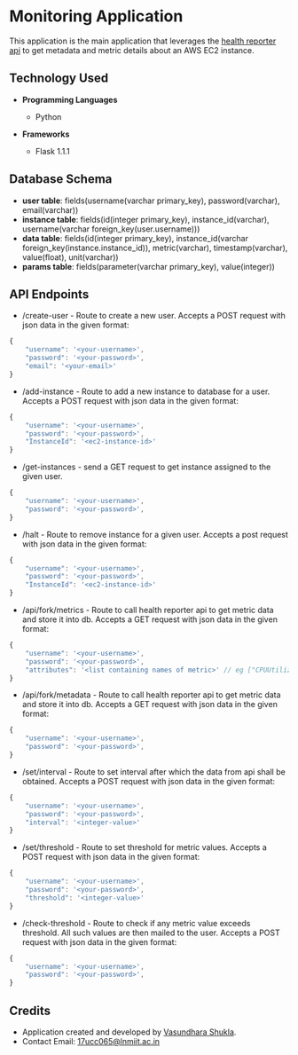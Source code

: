 # Monitoring Application

This application is the main application that leverages the [health reporter api](https://github.com/vasundharashukla/health-reporter) to get metadata
and metric details about an AWS EC2 instance.

## Technology Used
- **Programming Languages**
	- Python
	
- **Frameworks**
	- Flask 1.1.1

## Database Schema

- **user table**: fields(username(varchar primary_key), password(varchar), email(varchar))
- **instance table**: fields(id(integer primary_key), instance_id(varchar), username(varchar foreign_key(user.username)))
- **data table**: fields(id(integer primary_key), instance_id(varchar foreign_key(instance.instance_id)), 
                            metric(varchar), timestamp(varchar), value(float), unit(varchar))
- **params table**: fields(parameter(varchar primary_key), value(integer))

## API Endpoints

- /create-user - Route to create a new user. Accepts a POST request with json data in the given format:
```javascript
{
    "username": '<your-username>',
    "password": '<your-password>',
    "email": '<your-email>'
}
```
- /add-instance - Route to add a new instance to database for a user. Accepts a POST request with json data in the given format:
```javascript
{
    "username": '<your-username>',
    "password": '<your-password>',
    "InstanceId": '<ec2-instance-id>'
}
```

- /get-instances - send a GET request to get instance assigned to the given user. 
```javascript
{
    "username": '<your-username>',
    "password": '<your-password>',
}
```

- /halt - Route to remove instance for a given user. Accepts a post request with json data in the given format:
```javascript
{
    "username": '<your-username>',
    "password": '<your-password>',
    "InstanceId": '<ec2-instance-id>'
}
```

- /api/fork/metrics - Route to call health reporter api to get metric data and store it into db. Accepts a GET request with json data in the given format:
```javascript
{
    "username": '<your-username>',
    "password": '<your-password>',
    "attributes": '<list containing names of metric>' // eg ["CPUUtilization", "NetworkIn"]
}
```
- /api/fork/metadata - Route to call health reporter api to get metric data and store it into db. Accepts a GET request with json data in the given format:
```javascript
{
    "username": '<your-username>',
    "password": '<your-password>',
}
```
- /set/interval - Route to set interval after which the data from api shall be obtained. Accepts a POST request with json data in the given format:
```javascript
{
    "username": '<your-username>',
    "password": '<your-password>',
    "interval": '<integer-value>'
}
```
- /set/threshold - Route to set threshold for metric values. Accepts a POST request with json data in the given format:
```javascript
{
    "username": '<your-username>',
    "password": '<your-password>',
    "threshold": '<integer-value>'
}
```
- /check-threshold - Route to check if any metric value exceeds threshold. All such values are then mailed to the user. Accepts a POST request with json data in the given format:
```javascript
{
    "username": '<your-username>',
    "password": '<your-password>',
}
```
## Credits
- Application created and developed by [Vasundhara Shukla](https://github.com/Vasundharashukla/ "Vasundhara Shukla").
- Contact Email: [17ucc065@lnmiit.ac.in](mailto:17ucc065@lnmiit.ac.in "17ucc065@lnmiit.ac.in")
